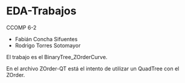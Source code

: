 # EDA-Trabajos

CCOMP 6-2

- Fabián Concha Sifuentes
- Rodrigo Torres Sotomayor

El trabajo es el BinaryTree_ZOrderCurve.

En el archivo ZOrder-QT está el intento de utilizar un QuadTree con el ZOrder.
